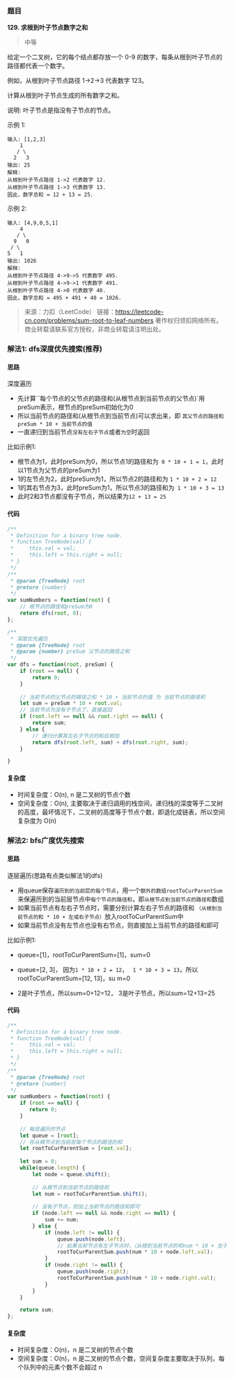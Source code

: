### 题目
**129. 求根到叶子节点数字之和**

>中等

给定一个二叉树，它的每个结点都存放一个 0-9 的数字，每条从根到叶子节点的路径都代表一个数字。

例如，从根到叶子节点路径 1->2->3 代表数字 123。

计算从根到叶子节点生成的所有数字之和。

说明: 叶子节点是指没有子节点的节点。

示例 1:
```
输入: [1,2,3]
    1
   / \
  2   3
输出: 25
解释:
从根到叶子节点路径 1->2 代表数字 12.
从根到叶子节点路径 1->3 代表数字 13.
因此，数字总和 = 12 + 13 = 25.
```
示例 2:
```
输入: [4,9,0,5,1]
    4
   / \
  9   0
 / \
5   1
输出: 1026
解释:
从根到叶子节点路径 4->9->5 代表数字 495.
从根到叶子节点路径 4->9->1 代表数字 491.
从根到叶子节点路径 4->0 代表数字 40.
因此，数字总和 = 495 + 491 + 40 = 1026.
```

>来源：力扣（LeetCode）
链接：https://leetcode-cn.com/problems/sum-root-to-leaf-numbers
著作权归领扣网络所有。商业转载请联系官方授权，非商业转载请注明出处。

### 解法1: dfs深度优先搜索(推荐)
#### 思路
深度遍历

* 先计算``每个节点的父节点的路径和(从根节点到当前节点的父节点)`用preSum表示，根节点的preSum初始化为0
* 所以当前节点的路径和(从根节点到当前节点)可以求出来，即 `其父节点的路径和preSum * 10 + 当前节点的值`
* 一直递归到当前节点`没有左右子节点`或者`为空`时返回

比如示例1:
* 根节点为1，此时preSum为0，所以节点1的路径和为` 0 * 10 + 1 = 1`，此时以1节点为父节点的preSum为1
* 1的左节点为2，此时preSum为1，所以节点2的路径和为 `1 * 10 + 2 = 12`
* 1的其右节点为3，此时preSum为1，所以节点3的路径和为` 1 * 10 + 3 = 13`
* 此时2和3节点都没有子节点，所以结果为`12 + 13 = 25`

#### 代码
```javascript
/**
 * Definition for a binary tree node.
 * function TreeNode(val) {
 *     this.val = val;
 *     this.left = this.right = null;
 * }
 */
/**
 * @param {TreeNode} root
 * @return {number}
 */
var sumNumbers = function(root) {
    // 根节点的路径和preSum为0
    return dfs(root, 0);
};

/**
 * 深度优先遍历
 * @param {TreeNode} root
 * @param {number} preSum 父节点的路径之和
 */
var dfs = function(root, preSum) {
    if (root == null) {
        return 0;
    }
    
    // 当前节点的父节点的路径之和 * 10 + 当前节点的值 为 当前节点的路径和
    let sum = preSum * 10 + root.val;
    // 当前节点为没有子节点了，直接返回
    if (root.left == null && root.right == null) {
        return sum;
    } else {
        // 递归计算其左右子节点的和后相加
        return dfs(root.left, sum) + dfs(root.right, sum);
    }

}
```

#### 复杂度
* 时间复杂度：O(n), n 是二叉树的节点个数
* 空间复杂度：O(n), 主要取决于递归调用的栈空间，递归栈的深度等于二叉树的高度，最坏情况下，二叉树的高度等于节点个数，即退化成链表，所以空间复杂度为 O(n)
  
### 解法2: bfs广度优先搜索

#### 思路
逐层遍历(思路有点类似解法1的dfs)

* 用queue保存`遍历到的当前层的每个节点`，用一个`额外的数组rootToCurParentSum`来保遍历到的当前层节点中`每个节点的路径和`，即`从根节点到当前节点的路径和`数组
* 如果当前节点有左右子节点时，需要分别计算左右子节点的路径和 `（从根到当前节点的和 * 10 + 左或右子节点）`放入rootToCurParentSum中
* 如果当前节点没有左节点也没有右节点，则直接加上当前节点的路径和即可

比如示例1:

* queue=[1]，rootToCurParentSum=[1]，sum=0

* queue=[2, 3]， 因为`1 * 10 + 2 = 12`， ` 1 * 10 + 3 = 13`，所以rootToCurParentSum=[12, 13]，su m=0

* 2是叶子节点，所以sum=0+12=12， 3是叶子节点，所以sum=12+13=25

#### 代码

```javascript
/**
 * Definition for a binary tree node.
 * function TreeNode(val) {
 *     this.val = val;
 *     this.left = this.right = null;
 * }
 */
/**
 * @param {TreeNode} root
 * @return {number}
 */
var sumNumbers = function(root) {
    if (root == null) {
       return 0;
    }
    
    // 每层遍历的节点
    let queue = [root];
    // 存从根节点到当前层每个节点的路径的和
    let rootToCurParentSum = [root.val]; 
   
    let sum = 0;
    while(queue.length) {
        let node = queue.shift();
        
        // 从根节点到当前节点的路径和
        let num = rootToCurParentSum.shift();
        
        // 没有子节点，则加上当前节点的路径和即可
        if (node.left == null && node.right == null) {
            sum += num;
        } else {
            if (node.left != null) {
                queue.push(node.left);
                // 如果当前节点有左子节点时，（从根到当前节点的和num * 10 + 左子节点） 即为左子节点的路径和
                rootToCurParentSum.push(num * 10 + node.left.val);
            }
            if (node.right != null) {
                queue.push(node.right);
                rootToCurParentSum.push(num * 10 + node.right.val);
            }
        }
    }

    return sum;
};

```
#### 复杂度
* 时间复杂度：O(n)，n 是二叉树的节点个数
* 空间复杂度：O(n)，n 是二叉树的节点个数，空间复杂度主要取决于队列，每个队列中的元素个数不会超过 n